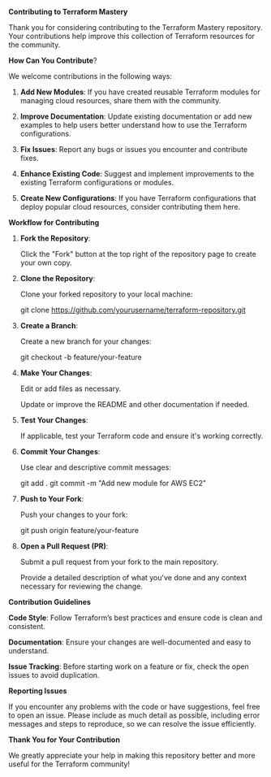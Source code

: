 **Contributing to Terraform Mastery**

Thank you for considering contributing to the Terraform Mastery repository. Your contributions help improve this collection of Terraform resources for the community.

**How Can You Contribute**?

We welcome contributions in the following ways:

1. **Add New Modules**: If you have created reusable Terraform modules for managing cloud resources, share them with the community.

2. **Improve Documentation**: Update existing documentation or add new examples to help users better understand how to use the Terraform configurations.

3. **Fix Issues**: Report any bugs or issues you encounter and contribute fixes.

4. **Enhance Existing Code**: Suggest and implement improvements to the existing Terraform configurations or modules.

5. **Create New Configurations**: If you have Terraform configurations that deploy popular cloud resources, consider contributing them here.

**Workflow for Contributing**

1. **Fork the Repository**:

   Click the "Fork" button at the top right of the repository page to create your own copy.

2. **Clone the Repository**:

    Clone your forked repository to your local machine:

    git clone https://github.com/yourusername/terraform-repository.git

3. **Create a Branch**:

   Create a new branch for your changes:

   git checkout -b feature/your-feature

4. **Make Your Changes**:

    Edit or add files as necessary.

    Update or improve the README and other documentation if needed.

5. **Test Your Changes**:

   If applicable, test your Terraform code and ensure it's working correctly.

6. **Commit Your Changes**:

   Use clear and descriptive commit messages:

   git add .
   git commit -m "Add new module for AWS EC2"

7. **Push to Your Fork**:

   Push your changes to your fork:

   git push origin feature/your-feature

8. **Open a Pull Request (PR)**:

   Submit a pull request from your fork to the main repository.

   Provide a detailed description of what you've done and any context necessary for reviewing the change.

**Contribution Guidelines**

**Code Style**: Follow Terraform’s best practices and ensure code is clean and consistent.

**Documentation**: Ensure your changes are well-documented and easy to understand.

**Issue Tracking**: Before starting work on a feature or fix, check the open issues to avoid duplication.

**Reporting Issues**

If you encounter any problems with the code or have suggestions, feel free to open an issue. Please include as much detail as possible, including error messages and steps to reproduce, so we can resolve the issue efficiently.

**Thank You for Your Contribution**

We greatly appreciate your help in making this repository better and more useful for the Terraform community!
